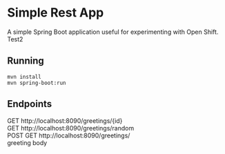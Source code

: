 # Simple Rest App

A simple Spring Boot application useful for experimenting with Open Shift. Test2

## Running
```
mvn install  
mvn spring-boot:run  
```

## Endpoints
GET http://localhost:8090/greetings/{id}  
GET http://localhost:8090/greetings/random  
POST GET http://localhost:8090/greetings/  
	greeting body    
